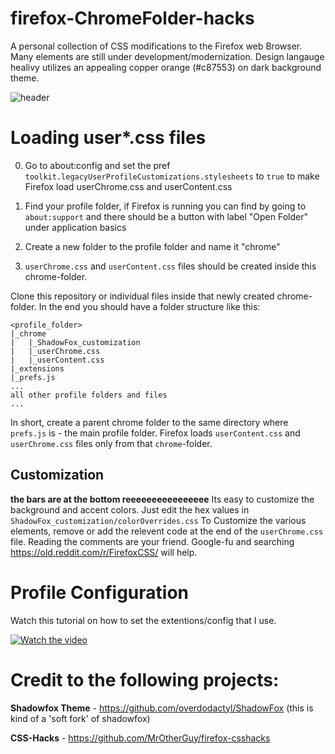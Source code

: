 # firefox-ChromeFolder-hacks
A personal collection of CSS modifications to the Firefox web Browser. Many elements are still under development/modernization. Design langauge healivy utilizes an appealing copper orange (#c87553) on dark background theme.

![header](https://i.imgur.com/yU2lHO5.png)

# Loading user*.css files

0. Go to about:config and set the pref `toolkit.legacyUserProfileCustomizations.stylesheets` to `true` to make Firefox load userChrome.css and userContent.css

1. Find your profile folder, if Firefox is running you can find by going to `about:support` and there should be a button with label "Open Folder" under application basics
2. Create a new folder to the profile folder and name it "chrome"
3. `userChrome.css` and `userContent.css` files should be created inside this chrome-folder.

Clone this repository or individual files inside that newly created chrome-folder.
In the end you should have a folder structure like this:

```
<profile_folder>
|_chrome
|   |_ShadowFox_customization
|   |_userChrome.css
|   |_userContent.css
|_extensions
|_prefs.js
...
all other profile folders and files
...
```

In short, create a parent chrome folder to the same directory where `prefs.js` is - the main profile folder. Firefox loads `userContent.css` and `userChrome.css` files only from that `chrome`-folder.

## Customization

**the bars are at the bottom reeeeeeeeeeeeeeee**
 Its easy to customize the background and accent colors. Just edit the hex values in `ShadowFox_customization/colorOverrides.css`
 To Customize the various elements, remove or add the relevent code at the end of the `userChrome.css` file. Reading the comments are  your friend. Google-fu and searching https://old.reddit.com/r/FirefoxCSS/ will help. 

# Profile Configuration

Watch this tutorial on how to set the extentions/config that I use.

[![Watch the video](https://i.imgur.com/ca2lMDu.png)](https://www.youtube.com/watch?v=SgO-0p64OMQ)
 
# Credit to the following projects:

**Shadowfox Theme** - https://github.com/overdodactyl/ShadowFox (this is kind of a 'soft fork' of shadowfox)

**CSS-Hacks** - https://github.com/MrOtherGuy/firefox-csshacks
